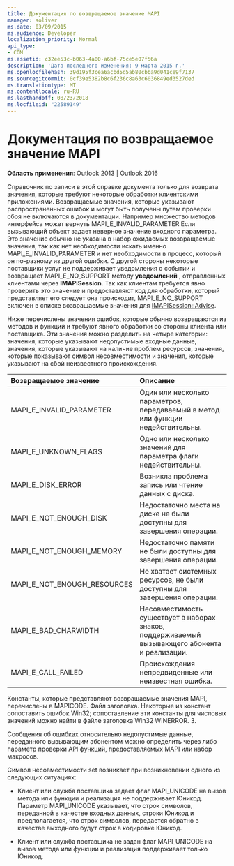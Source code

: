 ```yaml
---
title: Документация по возвращаемое значение MAPI
manager: soliver
ms.date: 03/09/2015
ms.audience: Developer
localization_priority: Normal
api_type:
- COM
ms.assetid: c32ee53c-b063-4a00-a6bf-75ce5e07f56a
description: 'Дата последнего изменения: 9 марта 2015 г.'
ms.openlocfilehash: 39d195f3cea6acbd5d5ab80cbba9d041ce9f7137
ms.sourcegitcommit: 0cf39e5382b8c6f236c8a63c6036849ed3527ded
ms.translationtype: MT
ms.contentlocale: ru-RU
ms.lasthandoff: 08/23/2018
ms.locfileid: "22589149"
---
```

# <a name="mapi-return-value-documentation"></a>Документация по возвращаемое значение MAPI

  
  
**Область применения**: Outlook 2013 | Outlook 2016 
  
Справочник по записи в этой справке документа только для возврата значения, которые требуют некоторые обработки клиентскими приложениями. Возвращаемые значения, которые указывают распространенных ошибок и могут быть получены путем проверки сбоя не включаются в документации. Например множество методов интерфейса может вернуть MAPI_E_INVALID_PARAMETER Если вызывающий объект задает неверное значение входного параметра. Это значение обычно не указана в набор ожидаемых возвращаемые значения, так как нет необходимости искать именно MAPI_E_INVALID_PARAMETER и нет необходимости в процесс, который он по-разному из другой ошибки. С другой стороны некоторые поставщики услуг не поддерживает уведомления о событии и возвращает MAPI_E_NO_SUPPORT методу **уведомлений** , отправленных клиентами через **IMAPISession**. Так как клиентам требуется явно проверить это значение и предоставляют код для обработки, который представляет его следует она происходит, MAPI_E_NO_SUPPORT включен в списке возвращаемые значения для [IMAPISession::Advise](imapisession-advise.md).
  
Ниже перечислены значения ошибок, которые обычно возвращаются из методов и функций и требуют явного обработки со стороны клиента или поставщика. Эти значения можно разделить на четыре категории: значения, которые указывают недопустимые входные данные, значения, которые указывают на наличие проблем ресурсов, значения, которые показывают символ несовместимости и значения, которые указывают на сбой неизвестного происхождения.
  
|**Возвращаемое значение**|**Описание**|
|:-----|:-----|
|MAPI_E_INVALID_PARAMETER  <br/> |Один или несколько параметров, передаваемый в метод или функции недействительны.  <br/> |
|MAPI_E_UNKNOWN_FLAGS  <br/> |Одно или несколько значений для параметра флаги недействительны.  <br/> |
|MAPI_E_DISK_ERROR  <br/> |Возникла проблема запись или чтение данных с диска.  <br/> |
|MAPI_E_NOT_ENOUGH_DISK  <br/> |Недостаточно места на диске не были доступны для завершения операции.  <br/> |
|MAPI_E_NOT_ENOUGH_MEMORY  <br/> |Недостаточно памяти не были доступны для завершения операции.  <br/> |
|MAPI_E_NOT_ENOUGH_RESOURCES  <br/> |Не хватает системных ресурсов, не были доступны для завершения операции.  <br/> |
|MAPI_E_BAD_CHARWIDTH  <br/> |Несовместимость существует в наборах знаков, поддерживаемый вызывающего абонента и реализации.  <br/> |
|MAPI_E_CALL_FAILED  <br/> |Происхождения непредвиденные или неизвестная ошибка.  <br/> |
   
Константы, которые представляют возвращаемые значения MAPI, перечислены в MAPICODE. Файл заголовка. Некоторые из констант сопоставить ошибок Win32; сопоставление эти константы для числовых значений можно найти в файле заголовка Win32 WINERROR. З.
  
Сообщения об ошибках относительно недопустимые данные, переданного вызывающим абонентом можно определить через либо параметр проверки API функций, предоставляемых MAPI или набор макросов. 
  
Символ несовместимости set возникает при возникновении одного из следующих ситуациях:
  
- Клиент или служба поставщика задает флаг MAPI_UNICODE на вызов метода или функции и реализация не поддерживает Юникод. Параметр MAPI_UNICODE указывает, что строк символов, переданной в качестве входных данных, строки Юникод и предполагается, что строк символов, передается обратно в качестве выходного будут строк в кодировке Юникод.
    
- Клиент или служба поставщика не задан флаг MAPI_UNICODE на вызов метода или функции и реализация поддерживает только Юникод.
    


